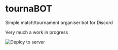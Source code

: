 # tournaBOT
Simple match/tournament organiser bot for Discord

Very much a work in progress

![Deploy to server](https://github.com/theo-brown/tournaBOT/workflows/Deploy%20to%20server/badge.svg?branch=main&event=push)
